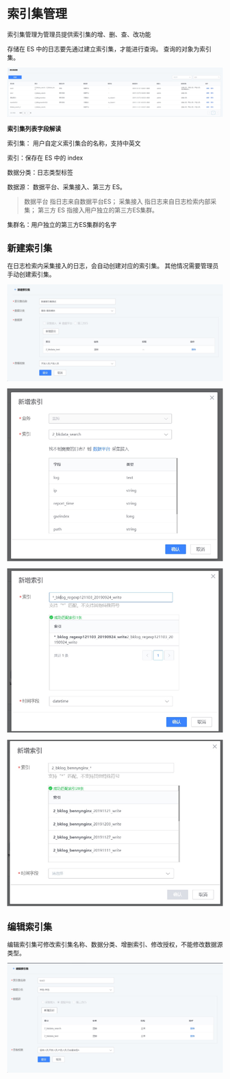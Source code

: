 # 索引集管理

索引集管理为管理员提供索引集的增、删、查、改功能

存储在 ES 中的日志要先通过建立索引集，才能进行查询。 查询的对象为索引集。

![-w2020](../../media/2019-12-12-11-03-07.jpg)

**索引集列表字段解读**

索引集： 用户自定义索引集合的名称，支持中英文

索引：保存在 ES 中的 index

数据分类：日志类型标签

数据源： 数据平台、采集接入、第三方 ES。

> 数据平台 指日志来自数据平台ES；
> 采集接入 指日志来自日志检索内部采集；
> 第三方 ES 指接入用户独立的第三方ES集群。

集群名：用户独立的第三方ES集群的名字

## 新建索引集

在日志检索内采集接入的日志，会自动创建对应的索引集。
其他情况需要管理员手动创建索引集。

![-w2020](../../media/2019-12-13-10-29-12.jpg)

![-w2020](../../media/2019-12-13-10-29-37.jpg)

![-w2020](../../media/2019-12-13-10-14-41.jpg)

![-w2020](../../media/2019-12-13-10-16-53.jpg)

## 编辑索引集

编辑索引集可修改索引集名称、数据分类、增删索引、修改授权，不能修改数据源类型。

![-w2020](../../media/2019-12-13-10-31-15.jpg)
